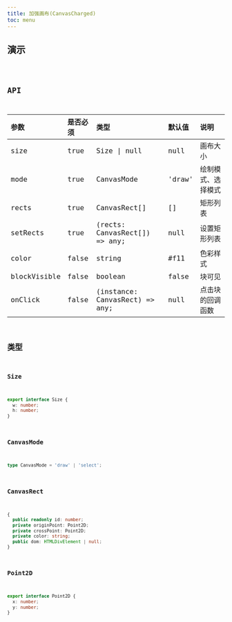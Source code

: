 ```yaml
---
title: 加强画布(CanvasCharged)
toc: menu
---
```


## 演示

<code src="../../src/components/developing/canvas-charged/demo/demo-canvas.tsx" />

## API

| 参数         | 是否必须 | 类型                           | 默认值 | 说明               |
| :----------- | :------- | :----------------------------- | :----- | :----------------- |
| size         | true     | Size \| null                   | null   | 画布大小           |
| mode         | true     | CanvasMode                     | 'draw' | 绘制模式、选择模式 |
| rects        | true     | CanvasRect[]                   | []     | 矩形列表           |
| setRects     | true     | (rects: CanvasRect[]) => any;  | null   | 设置矩形列表       |
| color        | false    | string                         | #f11   | 色彩样式           |
| blockVisible | false    | boolean                        | false  | 块可见             |
| onClick      | false    | (instance: CanvasRect) => any; | null   | 点击块的回调函数   |

## 类型

### Size

```ts
export interface Size {
  w: number;
  h: number;
}
```

### CanvasMode

```ts
type CanvasMode = 'draw' | 'select';
```

### CanvasRect

```ts
{
  public readonly id: number;
  private originPoint: Point2D;
  private crossPoint: Point2D;
  private color: string;
  public dom: HTMLDivElement | null;
}

```

### Point2D

```ts
export interface Point2D {
  x: number;
  y: number;
}
```
